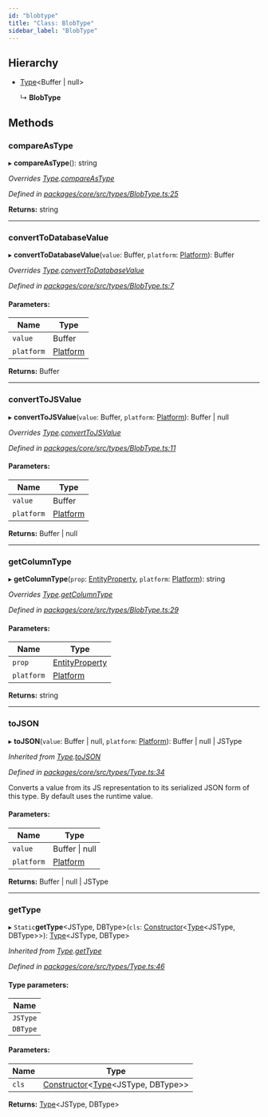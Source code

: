 ```yaml
---
id: "blobtype"
title: "Class: BlobType"
sidebar_label: "BlobType"
---
```


## Hierarchy

* [Type](type.md)&#60;Buffer \| null>

  ↳ **BlobType**

## Methods

### compareAsType

▸ **compareAsType**(): string

*Overrides [Type](type.md).[compareAsType](type.md#compareastype)*

*Defined in [packages/core/src/types/BlobType.ts:25](https://github.com/mikro-orm/mikro-orm/blob/c7aaca40d/packages/core/src/types/BlobType.ts#L25)*

**Returns:** string

___

### convertToDatabaseValue

▸ **convertToDatabaseValue**(`value`: Buffer, `platform`: [Platform](platform.md)): Buffer

*Overrides [Type](type.md).[convertToDatabaseValue](type.md#converttodatabasevalue)*

*Defined in [packages/core/src/types/BlobType.ts:7](https://github.com/mikro-orm/mikro-orm/blob/c7aaca40d/packages/core/src/types/BlobType.ts#L7)*

#### Parameters:

Name | Type |
------ | ------ |
`value` | Buffer |
`platform` | [Platform](platform.md) |

**Returns:** Buffer

___

### convertToJSValue

▸ **convertToJSValue**(`value`: Buffer, `platform`: [Platform](platform.md)): Buffer \| null

*Overrides [Type](type.md).[convertToJSValue](type.md#converttojsvalue)*

*Defined in [packages/core/src/types/BlobType.ts:11](https://github.com/mikro-orm/mikro-orm/blob/c7aaca40d/packages/core/src/types/BlobType.ts#L11)*

#### Parameters:

Name | Type |
------ | ------ |
`value` | Buffer |
`platform` | [Platform](platform.md) |

**Returns:** Buffer \| null

___

### getColumnType

▸ **getColumnType**(`prop`: [EntityProperty](../interfaces/entityproperty.md), `platform`: [Platform](platform.md)): string

*Overrides [Type](type.md).[getColumnType](type.md#getcolumntype)*

*Defined in [packages/core/src/types/BlobType.ts:29](https://github.com/mikro-orm/mikro-orm/blob/c7aaca40d/packages/core/src/types/BlobType.ts#L29)*

#### Parameters:

Name | Type |
------ | ------ |
`prop` | [EntityProperty](../interfaces/entityproperty.md) |
`platform` | [Platform](platform.md) |

**Returns:** string

___

### toJSON

▸ **toJSON**(`value`: Buffer \| null, `platform`: [Platform](platform.md)): Buffer \| null \| JSType

*Inherited from [Type](type.md).[toJSON](type.md#tojson)*

*Defined in [packages/core/src/types/Type.ts:34](https://github.com/mikro-orm/mikro-orm/blob/c7aaca40d/packages/core/src/types/Type.ts#L34)*

Converts a value from its JS representation to its serialized JSON form of this type.
By default uses the runtime value.

#### Parameters:

Name | Type |
------ | ------ |
`value` | Buffer \| null |
`platform` | [Platform](platform.md) |

**Returns:** Buffer \| null \| JSType

___

### getType

▸ `Static`**getType**&#60;JSType, DBType>(`cls`: [Constructor](../index.md#constructor)&#60;[Type](type.md)&#60;JSType, DBType>>): [Type](type.md)&#60;JSType, DBType>

*Inherited from [Type](type.md).[getType](type.md#gettype)*

*Defined in [packages/core/src/types/Type.ts:46](https://github.com/mikro-orm/mikro-orm/blob/c7aaca40d/packages/core/src/types/Type.ts#L46)*

#### Type parameters:

Name |
------ |
`JSType` |
`DBType` |

#### Parameters:

Name | Type |
------ | ------ |
`cls` | [Constructor](../index.md#constructor)&#60;[Type](type.md)&#60;JSType, DBType>> |

**Returns:** [Type](type.md)&#60;JSType, DBType>
